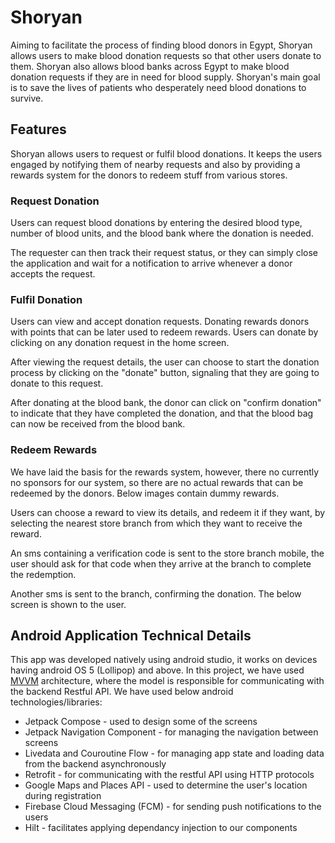 # Shoryan
Aiming to facilitate the process of finding blood donors in Egypt, Shoryan allows users to make blood donation requests so that other users donate to them. Shoryan also allows blood banks across Egypt to make blood donation requests if they are in need for blood supply. Shoryan's main goal is to save the lives of patients who desperately need blood donations to survive.

## Features
Shoryan allows users to request or fulfil blood donations. It keeps the users engaged by notifying them of nearby requests and also by providing a rewards system for the donors to redeem stuff from various stores.

### Request Donation
Users can request blood donations by entering the desired blood type, number of blood units, and the blood bank where the donation is needed.




The requester can then track their request status, or they can simply close the application and wait for a notification to arrive whenever a donor accepts the request.


### Fulfil Donation
Users can view and accept donation requests. Donating rewards donors with points that can be later used to redeem rewards. Users can donate by clicking on any donation request in the home screen.



After viewing the request details, the user can choose to start the donation process by clicking on the "donate" button, signaling that they are going to donate to this request.


After donating at the blood bank, the donor can click on "confirm donation" to indicate that they have completed the donation, and that the blood bag can now be received from the blood bank.



### Redeem Rewards
We have laid the basis for the rewards system, however, there no currently no sponsors for our system, so there are no actual rewards that can be redeemed by the donors. Below images contain dummy rewards.



Users can choose a reward to view its details, and redeem it if they want, by selecting the nearest store branch from which they want to receive the reward.


An sms containing a verification code is sent to the store branch mobile, the user should ask for that code when they arrive at the branch to complete the redemption.


Another sms is sent to the branch, confirming the donation. The below screen is shown to the user.





## Android Application Technical Details
This app was developed natively using android studio, it works on devices having android OS 5 (Lollipop) and above. In this project, we have used [MVVM](https://developer.android.com/jetpack/guide) architecture, where the model is responsible for communicating with the backend Restful API.
We have used below android technologies/libraries:
* Jetpack Compose - used to design some of the screens
* Jetpack Navigation Component - for managing the navigation between screens
* Livedata and Couroutine Flow - for managing app state and loading data from the backend asynchronously
* Retrofit - for communicating with the restful API using HTTP protocols
* Google Maps and Places API - used to determine the user's location during registration
* Firebase Cloud Messaging (FCM) - for sending push notifications to the users
* Hilt - facilitates applying dependancy injection to our components
